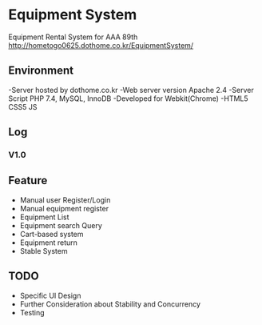 # Equipment System
Equipment Rental System for AAA 89th
http://hometogo0625.dothome.co.kr/EquipmentSystem/

## Environment
-Server hosted by dothome.co.kr
-Web server version Apache 2.4
-Server Script PHP 7.4, MySQL, InnoDB
-Developed for Webkit(Chrome)
-HTML5 CSS5 JS

## Log
### V1.0

## Feature

- Manual user Register/Login
- Manual equipment register
- Equipment List
- Equipment search Query
- Cart-based system
- Equipment return
- Stable System

## TODO

- Specific UI Design
- Further Consideration about Stability and Concurrency
- Testing

